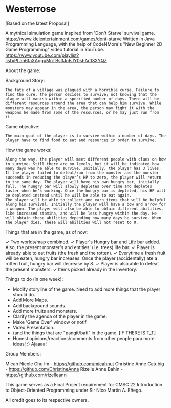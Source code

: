 # Westerrose

[Based on the latest Proposal]

A mythical simulation game inspired from 'Don't Starve' survival game. https://www.kleientertainment.com/games/dont-starve 
Written in Java Programming Language, with the help of CodeNMore's "New Beginner 2D Game Programming" video tutorial in YouTube. https://www.youtube.com/playlist?list=PLah6faXAgguMnTBs3JnEJY0shAc18XYQZ 

About the game:

Background Story:

	The fate of a village was plagued with a horrible curse. Failure to find the cure, the person decides to survive; not knowing that the plague will vanish within a specified number of days. There will be different resources around the area that can help him survive. While monsters may appear in the area, the person may fight it with the weapons he made from some of the resources, or he may just run from it.

Game objective:

	The main goal of the player is to survive within a number of days. The player have to find food to eat and resources in order to survive.
	
How the game works:

	Along the way, the player will meet different people with clues on how to survive. Still there are no levels, but it will be indicated how many days was he able to survive. Initially, the player has 3 lives. If the player failed to defeat/run from the monster and the monster succeeds in reducing the player’s HP to zero, the player will return to the same day. The player will have his own hungry bar, initially full. The hungry bar will slowly depletes over time and depletes faster when he’s working. Once the hungry bar is depleted, his HP will be depleted instead until he will be able to eat again.
	The player will be able to collect and earn items that will be helpful along his survival. Initially the player will have a bow and arrow for a weapon. The player will also be able to obtain different abilities, like increased stamina, and will be less hungry within the day. He will obtain these abilities depending how many days he survive. When the player dies, these will abilities will not reset to 0.
  
Things that are in the game, as of now: 

  ✓ Two worlds/map combined. 
  ✓ Player's Hungry bar and Life bar added. Also, the present monster's and entities' (i.e. trees) life bar. 
  ✓ Player is already able to eat fruits (the fresh and the rotten). 
  ✓ Everytime a fresh fruit will be eaten, hungry bar increases. Once the player (accidentally) ate a rotten fruit, hungry bar will decrease by 8. 
  ✓ Player is also able to defeat the present monsters. 
  ✓ Items picked already in the inventory. 


Things to do (in one week):

  - Modify storyline of the game. Need to add more things that the player should do. 
  - Add More Maps.
  - Add background sounds. 
  - Add more fruits and monsters. 
  - Clarify the agenda of the player in the game. 
  - Make 'Game Over' window or notif. 
  - Video Presentation. 
  - (and the things that are "pangit/bati" in the game. [IF THERE IS T_T] 
  - Honest opinions/reactions/comments from other people para more ideas! :) Ajaaaa!


Group Members: 

Micah Nicole Chu Im - https://github.com/micahnut 
Christine Anne Catubig - https://github.com/ChristineAnne 
Rizelle Anne Bahin - https://github.com/rizelleann 

This game serves as a Final Project requirement for CMSC 22 Introduction to Object-Oriented Programming under Sir Nico Martin A. Eñego. 

All credit goes to its respective owners.
